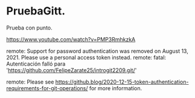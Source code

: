 # PruebaGitt.
Prueba con punto.

https://www.youtube.com/watch?v=PMP3RmhkzkA

remote: Support for password authentication was removed on August 13, 2021. Please use a personal access token instead.
remote: 
fatal: Autenticación falló para 'https://github.com/FelipeZarate25/introgit2209.git/'

remote: Please see https://github.blog/2020-12-15-token-authentication-requirements-for-git-operations/ for more information.

